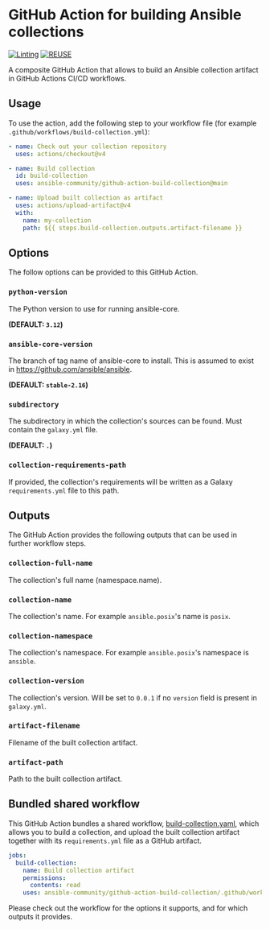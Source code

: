<!--
Copyright (c) Ansible Project
GNU General Public License v3.0+ (see LICENSES/GPL-3.0-or-later.txt or https://www.gnu.org/licenses/gpl-3.0.txt)
SPDX-License-Identifier: GPL-3.0-or-later
-->

# GitHub Action for building Ansible collections

[![Linting](https://github.com/ansible-community/github-action-build-collection/actions/workflows/linting.yml/badge.svg)](https://github.com/ansible-community/github-action-build-collection/actions/workflows/linting.yml)
[![REUSE](https://github.com/ansible-community/github-action-build-collection/actions/workflows/reuse.yml/badge.svg)](https://github.com/ansible-community/github-action-build-collection/actions/workflows/reuse.yml)

A composite GitHub Action that allows to build an Ansible collection artifact in GitHub Actions CI/CD workflows.


## Usage

To use the action, add the following step to your workflow file (for example `.github/workflows/build-collection.yml`):

```yaml
- name: Check out your collection repository
  uses: actions/checkout@v4

- name: Build collection
  id: build-collection
  uses: ansible-community/github-action-build-collection@main

- name: Upload built collection as artifact
  uses: actions/upload-artifact@v4
  with:
    name: my-collection
    path: ${{ steps.build-collection.outputs.artifact-filename }}
```

## Options

The follow options can be provided to this GitHub Action.

### `python-version`

The Python version to use for running ansible-core.

**(DEFAULT: `3.12`)**

### `ansible-core-version`

The branch of tag name of ansible-core to install.
This is assumed to exist in https://github.com/ansible/ansible.

**(DEFAULT: `stable-2.16`)**

### `subdirectory`

The subdirectory in which the collection's sources can be found. Must contain the `galaxy.yml` file.

**(DEFAULT: `.`)**

### `collection-requirements-path`

If provided, the collection's requirements will be written as a Galaxy `requirements.yml` file to this path.

## Outputs

The GitHub Action provides the following outputs that can be used in further workflow steps.

### `collection-full-name`

The collection's full name (namespace.name).

### `collection-name`

The collection's name. For example `ansible.posix`'s name is `posix`.

### `collection-namespace`

The collection's namespace. For example `ansible.posix`'s namespace is `ansible`.

### `collection-version`

The collection's version. Will be set to `0.0.1` if no `version` field is present in `galaxy.yml`.

### `artifact-filename`

Filename of the built collection artifact.

### `artifact-path`

Path to the built collection artifact.

## Bundled shared workflow

This GitHub Action bundles a shared workflow, [build-collection.yaml](https://github.com/ansible-community/github-action-build-collection/blob/main/.github/workflows/build-collection.yml), which allows you to build a collection, and upload the built collection artifact together with its `requirements.yml` file as a GitHub artifact.

```yaml
jobs:
  build-collection:
    name: Build collection artifact
    permissions:
      contents: read
    uses: ansible-community/github-action-build-collection/.github/workflows/build-collection.yml@main
```

Please check out the workflow for the options it supports, and for which outputs it provides.
